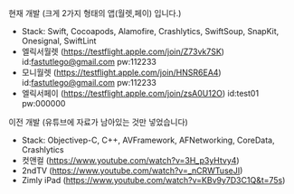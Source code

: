 현재 개발 (크게 2가지 형태의 앱(월렛,페이) 입니다.)
  - Stack: Swift, Cocoapods, Alamofire, Crashlytics, SwiftSoup, SnapKit, Onesignal, SwiftLint
  - 엘릭서월렛 (<https://testflight.apple.com/join/Z73vk7SK>) id:fastutlego@gmail.com pw:112233
  - 모니월렛 (<https://testflight.apple.com/join/HNSR6EA4>) id:fastutlego@gmail.com pw:112233
  - 엘릭서페이 (<https://testflight.apple.com/join/zsA0U12O>) id:test01 pw:000000

  
이전 개발 (유튜브에 자료가 남아있는 것만 넣었습니다)
  - Stack: Objectivep-C, C++, AVFramework, AFNetworking, CoreData, Crashlytics
  - 컷앤컬 (<https://www.youtube.com/watch?v=3H_p3yHtvy4>)
  - 2ndTV (<https://www.youtube.com/watch?v=_nCRWTuseJI>)
  - Zimly iPad (<https://www.youtube.com/watch?v=KBv9y7D3C1Q&t=75s>)
